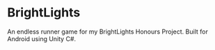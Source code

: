 # BrightLights
An endless runner game for my BrightLights Honours Project. Built for Android using Unity C#.
